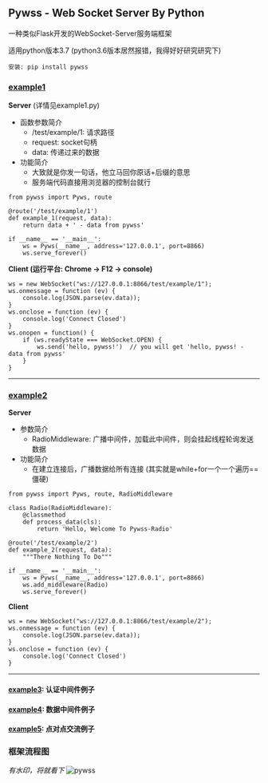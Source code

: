 ## Pywss - Web Socket Server By Python

一种类似Flask开发的WebSocket-Server服务端框架

适用python版本3.7 (python3.6版本居然报错，我得好好研究研究下)

 ```安装: pip install pywss```

### [example1](https://github.com/CzaOrz/Pywss/blob/master/examples/example1.py)

**Server** (详情见example1.py)

* 函数参数简介
   * /test/example/1: 请求路径
   * request: socket句柄
   * data: 传递过来的数据
* 功能简介
   * 大致就是你发一句话，他立马回你原话+后缀的意思
   * 服务端代码直接用浏览器的控制台就行
```
from pywss import Pyws, route

@route('/test/example/1')
def example_1(request, data):
    return data + ' - data from pywss'

if __name__ == '__main__':
    ws = Pyws(__name__, address='127.0.0.1', port=8866)
    ws.serve_forever()
```
**Client (运行平台: Chrome -> F12 -> console)**
```
ws = new WebSocket("ws://127.0.0.1:8866/test/example/1");
ws.onmessage = function (ev) {
    console.log(JSON.parse(ev.data));
}
ws.onclose = function (ev) {
    console.log('Connect Closed')
}
ws.onopen = function() {
    if (ws.readyState === WebSocket.OPEN) {
        ws.send('hello, pywss!')  // you will get 'hello, pywss! - data from pywss'
    }
}
```

---
### [example2](https://github.com/CzaOrz/Pywss/blob/master/examples/example2.py)

**Server**
* 参数简介
   * RadioMiddleware: 广播中间件，加载此中间件，则会挂起线程轮询发送数据
* 功能简介
   * 在建立连接后，广播数据给所有连接 (其实就是while+for一个一个遍历==僵硬)
```
from pywss import Pyws, route, RadioMiddleware

class Radio(RadioMiddleware):
    @classmethod
    def process_data(cls):
        return 'Hello, Welcome To Pywss-Radio'

@route('/test/example/2')
def example_2(request, data):
    """There Nothing To Do"""

if __name__ == '__main__':
    ws = Pyws(__name__, address='127.0.0.1', port=8866)
    ws.add_middleware(Radio)
    ws.serve_forever()
```

**Client**

```
ws = new WebSocket("ws://127.0.0.1:8866/test/example/2");
ws.onmessage = function (ev) {
    console.log(JSON.parse(ev.data));
}
ws.onclose = function (ev) {
    console.log('Connect Closed')
}
```
---
#### [example3](https://github.com/CzaOrz/Pywss/blob/master/examples/example3.py): 认证中间件例子
#### [example4](https://github.com/CzaOrz/Pywss/blob/master/examples/example4.py): 数据中间件例子
#### [example5](https://github.com/CzaOrz/Pywss/blob/master/examples/example5.py): 点对点交流例子

### 框架流程图
*有水印，将就看下*
![pywss](images/pywss.png)